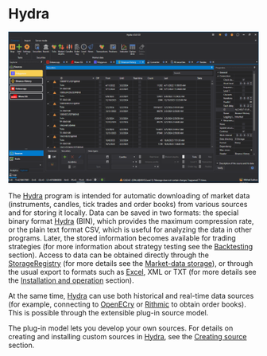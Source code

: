# Hydra

![hydra main](../images/hydra_main.png)

The [Hydra]() program is intended for automatic downloading of market data (instruments, candles, tick trades and order books) from various sources and for storing it locally. Data can be saved in two formats: the special binary format [Hydra]() (BIN), which provides the maximum compression rate, or the plain text format CSV, which is useful for analyzing the data in other programs. Later, the stored information becomes available for trading strategies (for more information about strategy testing see the [Backtesting](api/testing.md) section). Access to data can be obtained directly through the [StorageRegistry](xref:StockSharp.Algo.Storages.StorageRegistry) (for more details see the [Market-data storage](api/market_data_storage.md)), or through the usual export to formats such as [Excel](https://en.wikipedia.org/wiki/Excel), XML or TXT (for more details see the [Installation and operation](hydra/installing_hydra.md) section).

At the same time, [Hydra]() can use both historical and real-time data sources (for example, connecting to [OpenECry](api/connectors/stock_market/openecry.md) or [Rithmic](api/connectors/stock_market/rithmic.md) to obtain order books). This is possible through the extensible plug-in source model.

The plug-in model lets you develop your own sources. For details on creating and installing custom sources in [Hydra](), see the [Creating source](hydra/create_new_source.md) section.
